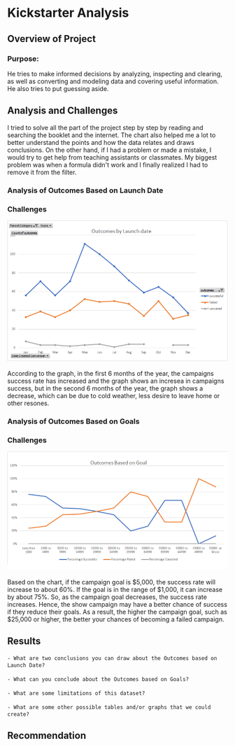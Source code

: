 # Kickstarter Analysis
## Overview of Project
### Purpose:
He tries to make informed decisions by analyzing, inspecting and clearing, as well as converting and modeling data and covering useful information. He also tries to put guessing aside.<br/>

## Analysis and Challenges
I tried to solve all the part of the project step by step by reading and searching the booklet and the internet. The chart also helped me a lot to better understand the points and how the data relates and draws conclusions. On the other hand, if I had a problem or made a mistake, I would try to get help from teaching assistants or classmates. My biggest problem was when a formula didn't work and I finally realized I had to remove it from the filter.<br/>
### Analysis of Outcomes Based on Launch Date
### Challenges
![outcomes_vs_launch.png](/resources/outcomes_vs_launch.png)<br/><br/>
According to the graph, in the first 6 months of the year, the campaigns success rate has increased and the graph shows an incresea in campaigns success, but in the second 6 months of the year, the graph shows a decrease, which can be due to cold weather, less desire to leave home or other resones. <br/>


### Analysis of Outcomes Based on Goals
### Challenges
![outcomes_vs_launch.png](/resources/outcomes_vs_goals.png)<br/><br/>
Based on the chart, if the campaign goal is $5,000, the success rate will increase to about 60%. If the goal is in the range of $1,000, it can increase by about 75%. So, as the campaign goal decreases, the success rate increases. Hence, the show campaign may have a better chance of success if they reduce their goals. As a result, the higher the campaign goal, such as $25,000 or higher, the better your chances of becoming a failed campaign.<br/>


## Results

    - What are two conclusions you can draw about the Outcomes based on Launch Date?

    - What can you conclude about the Outcomes based on Goals?

    - What are some limitations of this dataset?

    - What are some other possible tables and/or graphs that we could create?

## Recommendation
